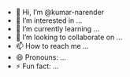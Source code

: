 - 👋 Hi, I’m @kumar-narender
- 👀 I’m interested in ...
- 🌱 I’m currently learning ...
- 💞️ I’m looking to collaborate on ...
- 📫 How to reach me ...
- 😄 Pronouns: ...
- ⚡ Fun fact: ...

<!---
kumar-narender/kumar-narender is a ✨ special ✨ repository because its `README.md` (this file) appears on your GitHub profile.
You can click the Preview link to take a look at your changes.
--->
